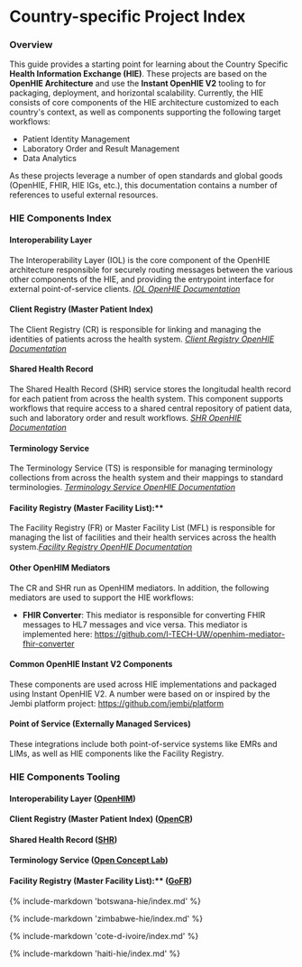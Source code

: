 # Country-specific Project Index

### Overview
This guide provides a starting point for learning about the Country Specific **Health Information Exchange (HIE)**. These projects are based on the **OpenHIE Architecture** and use the **Instant OpenHIE V2** tooling to for packaging, deployment, and horizontal scalability. Currently, the HIE consists of core components of the HIE architecture customized to each country's context, as well as components supporting the following target workflows: 
- Patient Identity Management 
- Laboratory Order and Result Management
- Data Analytics

As these projects leverage a number of open standards and global goods (OpenHIE, FHIR, HIE IGs, etc.), this documentation contains a number of references to useful external resources.

### HIE Components Index

#### Interoperability Layer
The Interoperability Layer (IOL) is the core component of the OpenHIE architecture responsible for securely routing messages between the various other components of the HIE, and providing the entrypoint interface for external point-of-service clients. *[IOL OpenHIE Documentation](https://guides.ohie.org/arch-spec/openhie-component-specifications-1/openhie-interoperability-layer-iol)*

#### Client Registry (Master Patient Index)
The Client Registry (CR) is responsible for linking and managing the identities of patients across the health system. *[Client Registry OpenHIE Documentation](https://guides.ohie.org/arch-spec/openhie-component-specifications-1/client-registry)*

#### Shared Health Record 
The Shared Health Record (SHR) service stores the longitudal health record for each patient from across the health system. This component supports workflows that require access to a shared central repository of patient data, such and laboratory order and result workflows. *[SHR OpenHIE Documentation](https://guides.ohie.org/arch-spec/openhie-component-specifications-1/openhie-shared-health-record-shr)*

#### Terminology Service
The Terminology Service (TS) is responsible for managing terminology collections from across the health system and their mappings to standard terminologies. *[Terminology Service OpenHIE Documentation](https://guides.ohie.org/arch-spec/openhie-component-specifications-1/openhie-terminology-service-ts)*

#### Facility Registry (Master Facility List):** 
The Facility Registry (FR) or Master Facility List (MFL) is responsible for managing the list of facilities and their health services across the health system.*[Facility Registry OpenHIE Documentation](https://guides.ohie.org/arch-spec/openhie-component-specifications-1/openhie-facility-registry-fr)* 

#### Other OpenHIM Mediators 
The CR and SHR run as OpenHIM mediators. In addition, the following mediators are used to support the HIE workflows:

- **FHIR Converter**: This mediator is responsible for converting FHIR messages to HL7 messages and vice versa. This mediator is implemented here: https://github.com/I-TECH-UW/openhim-mediator-fhir-converter

#### Common OpenHIE Instant V2 Components
These components are used across HIE implementations and packaged using Instant OpenHIE V2. A number were based on or inspired by the Jembi platform project: https://github.com/jembi/platform

#### Point of Service (Externally Managed Services)
These integrations include both point-of-service systems like EMRs and LIMs, as well as HIE components like the Facility Registry. 

### HIE Components Tooling

#### Interoperability Layer ([OpenHIM](https://openhim.org/))

#### Client Registry (Master Patient Index) ([OpenCR](https://github.com/intrahealth/client-registry))

#### Shared Health Record ([SHR](https://github.com/i-tech-uw/shared-health-record))

#### Terminology Service ([Open Concept Lab](https://openconceptlab.org/))

#### Facility Registry (Master Facility List):** ([GoFR](https://www.facilitymatch.net/documentation))


{% include-markdown 'botswana-hie/index.md' %}

{% include-markdown 'zimbabwe-hie/index.md' %}

{% include-markdown 'cote-d-ivoire/index.md' %}

{% include-markdown 'haiti-hie/index.md' %}